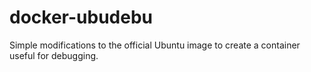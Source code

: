 # docker-ubudebu

Simple modifications to the official Ubuntu image to create a container useful for debugging.
